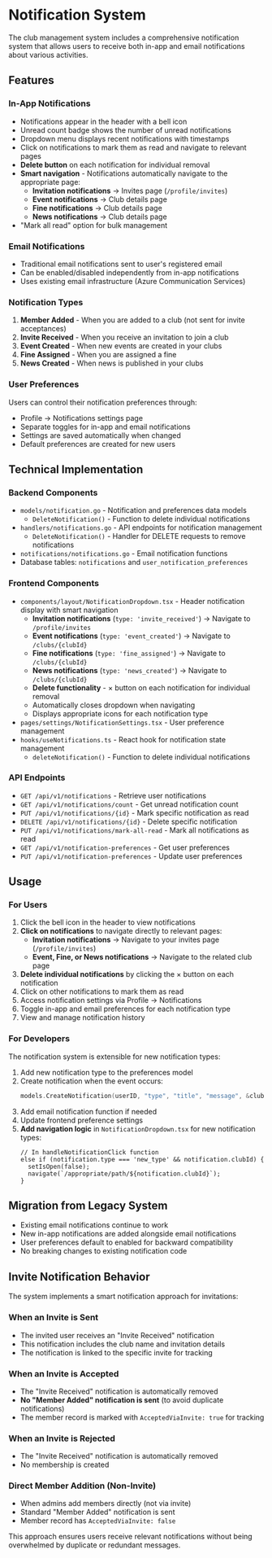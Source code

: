 # Notification System

The club management system includes a comprehensive notification system that allows users to receive both in-app and email notifications about various activities.

## Features

### In-App Notifications
- Notifications appear in the header with a bell icon
- Unread count badge shows the number of unread notifications
- Dropdown menu displays recent notifications with timestamps
- Click on notifications to mark them as read and navigate to relevant pages
- **Delete button** on each notification for individual removal
- **Smart navigation** - Notifications automatically navigate to the appropriate page:
  - **Invitation notifications** → Invites page (`/profile/invites`)
  - **Event notifications** → Club details page
  - **Fine notifications** → Club details page
  - **News notifications** → Club details page
- "Mark all read" option for bulk management

### Email Notifications
- Traditional email notifications sent to user's registered email
- Can be enabled/disabled independently from in-app notifications
- Uses existing email infrastructure (Azure Communication Services)

### Notification Types
1. **Member Added** - When you are added to a club (not sent for invite acceptances)
2. **Invite Received** - When you receive an invitation to join a club
3. **Event Created** - When new events are created in your clubs
4. **Fine Assigned** - When you are assigned a fine
5. **News Created** - When news is published in your clubs

### User Preferences
Users can control their notification preferences through:
- Profile → Notifications settings page
- Separate toggles for in-app and email notifications
- Settings are saved automatically when changed
- Default preferences are created for new users

## Technical Implementation

### Backend Components
- `models/notification.go` - Notification and preferences data models
  - `DeleteNotification()` - Function to delete individual notifications
- `handlers/notifications.go` - API endpoints for notification management
  - `DeleteNotification()` - Handler for DELETE requests to remove notifications
- `notifications/notifications.go` - Email notification functions
- Database tables: `notifications` and `user_notification_preferences`

### Frontend Components
- `components/layout/NotificationDropdown.tsx` - Header notification display with smart navigation
  - **Invitation notifications** (`type: 'invite_received'`) → Navigate to `/profile/invites`
  - **Event notifications** (`type: 'event_created'`) → Navigate to `/clubs/{clubId}`
  - **Fine notifications** (`type: 'fine_assigned'`) → Navigate to `/clubs/{clubId}`
  - **News notifications** (`type: 'news_created'`) → Navigate to `/clubs/{clubId}`
  - **Delete functionality** - × button on each notification for individual removal
  - Automatically closes dropdown when navigating
  - Displays appropriate icons for each notification type
- `pages/settings/NotificationSettings.tsx` - User preference management
- `hooks/useNotifications.ts` - React hook for notification state management
  - `deleteNotification()` - Function to delete individual notifications

### API Endpoints
- `GET /api/v1/notifications` - Retrieve user notifications
- `GET /api/v1/notifications/count` - Get unread notification count
- `PUT /api/v1/notifications/{id}` - Mark specific notification as read
- `DELETE /api/v1/notifications/{id}` - Delete specific notification
- `PUT /api/v1/notifications/mark-all-read` - Mark all notifications as read
- `GET /api/v1/notification-preferences` - Get user preferences
- `PUT /api/v1/notification-preferences` - Update user preferences

## Usage

### For Users
1. Click the bell icon in the header to view notifications
2. **Click on notifications** to navigate directly to relevant pages:
   - **Invitation notifications** → Navigate to your invites page (`/profile/invites`)
   - **Event, Fine, or News notifications** → Navigate to the related club page
3. **Delete individual notifications** by clicking the × button on each notification
4. Click on other notifications to mark them as read
5. Access notification settings via Profile → Notifications
6. Toggle in-app and email preferences for each notification type
7. View and manage notification history

### For Developers
The notification system is extensible for new notification types:

1. Add new notification type to the preferences model
2. Create notification when the event occurs:
   ```go
   models.CreateNotification(userID, "type", "title", "message", &clubID, nil, nil)
   ```
3. Add email notification function if needed
4. Update frontend preference settings
5. **Add navigation logic** in `NotificationDropdown.tsx` for new notification types:
   ```tsx
   // In handleNotificationClick function
   else if (notification.type === 'new_type' && notification.clubId) {
     setIsOpen(false);
     navigate(`/appropriate/path/${notification.clubId}`);
   }
   ```

## Migration from Legacy System
- Existing email notifications continue to work
- New in-app notifications are added alongside email notifications
- User preferences default to enabled for backward compatibility
- No breaking changes to existing notification code

## Invite Notification Behavior

The system implements a smart notification approach for invitations:

### When an Invite is Sent
- The invited user receives an "Invite Received" notification
- This notification includes the club name and invitation details
- The notification is linked to the specific invite for tracking

### When an Invite is Accepted
- The "Invite Received" notification is automatically removed
- **No "Member Added" notification is sent** (to avoid duplicate notifications)
- The member record is marked with `AcceptedViaInvite: true` for tracking

### When an Invite is Rejected
- The "Invite Received" notification is automatically removed
- No membership is created

### Direct Member Addition (Non-Invite)
- When admins add members directly (not via invite)
- Standard "Member Added" notification is sent
- Member record has `AcceptedViaInvite: false`

This approach ensures users receive relevant notifications without being overwhelmed by duplicate or redundant messages.